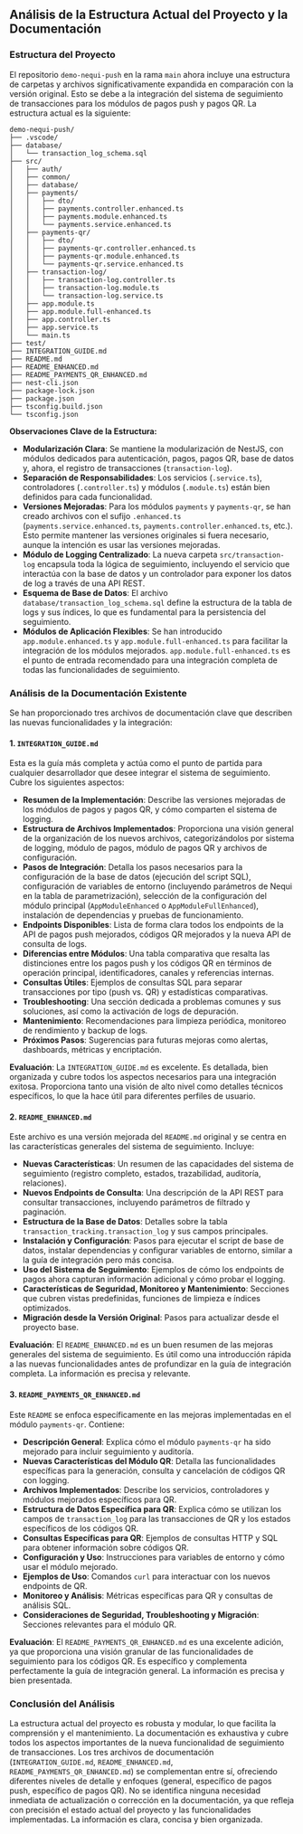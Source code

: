 ## Análisis de la Estructura Actual del Proyecto y la Documentación

### Estructura del Proyecto

El repositorio `demo-nequi-push` en la rama `main` ahora incluye una estructura de carpetas y archivos significativamente expandida en comparación con la versión original. Esto se debe a la integración del sistema de seguimiento de transacciones para los módulos de pagos push y pagos QR. La estructura actual es la siguiente:

```
demo-nequi-push/
├── .vscode/
├── database/
│   └── transaction_log_schema.sql
├── src/
│   ├── auth/
│   ├── common/
│   ├── database/
│   ├── payments/
│   │   ├── dto/
│   │   ├── payments.controller.enhanced.ts
│   │   ├── payments.module.enhanced.ts
│   │   └── payments.service.enhanced.ts
│   ├── payments-qr/
│   │   ├── dto/
│   │   ├── payments-qr.controller.enhanced.ts
│   │   ├── payments-qr.module.enhanced.ts
│   │   └── payments-qr.service.enhanced.ts
│   ├── transaction-log/
│   │   ├── transaction-log.controller.ts
│   │   ├── transaction-log.module.ts
│   │   └── transaction-log.service.ts
│   ├── app.module.ts
│   ├── app.module.full-enhanced.ts
│   ├── app.controller.ts
│   ├── app.service.ts
│   └── main.ts
├── test/
├── INTEGRATION_GUIDE.md
├── README.md
├── README_ENHANCED.md
├── README_PAYMENTS_QR_ENHANCED.md
├── nest-cli.json
├── package-lock.json
├── package.json
├── tsconfig.build.json
└── tsconfig.json
```

**Observaciones Clave de la Estructura:**

- **Modularización Clara**: Se mantiene la modularización de NestJS, con módulos dedicados para autenticación, pagos, pagos QR, base de datos y, ahora, el registro de transacciones (`transaction-log`).
- **Separación de Responsabilidades**: Los servicios (`.service.ts`), controladores (`.controller.ts`) y módulos (`.module.ts`) están bien definidos para cada funcionalidad.
- **Versiones Mejoradas**: Para los módulos `payments` y `payments-qr`, se han creado archivos con el sufijo `.enhanced.ts` (`payments.service.enhanced.ts`, `payments.controller.enhanced.ts`, etc.). Esto permite mantener las versiones originales si fuera necesario, aunque la intención es usar las versiones mejoradas.
- **Módulo de Logging Centralizado**: La nueva carpeta `src/transaction-log` encapsula toda la lógica de seguimiento, incluyendo el servicio que interactúa con la base de datos y un controlador para exponer los datos de log a través de una API REST.
- **Esquema de Base de Datos**: El archivo `database/transaction_log_schema.sql` define la estructura de la tabla de logs y sus índices, lo que es fundamental para la persistencia del seguimiento.
- **Módulos de Aplicación Flexibles**: Se han introducido `app.module.enhanced.ts` y `app.module.full-enhanced.ts` para facilitar la integración de los módulos mejorados. `app.module.full-enhanced.ts` es el punto de entrada recomendado para una integración completa de todas las funcionalidades de seguimiento.

### Análisis de la Documentación Existente

Se han proporcionado tres archivos de documentación clave que describen las nuevas funcionalidades y la integración:

#### 1. `INTEGRATION_GUIDE.md`

Esta es la guía más completa y actúa como el punto de partida para cualquier desarrollador que desee integrar el sistema de seguimiento. Cubre los siguientes aspectos:

- **Resumen de la Implementación**: Describe las versiones mejoradas de los módulos de pagos y pagos QR, y cómo comparten el sistema de logging.
- **Estructura de Archivos Implementados**: Proporciona una visión general de la organización de los nuevos archivos, categorizándolos por sistema de logging, módulo de pagos, módulo de pagos QR y archivos de configuración.
- **Pasos de Integración**: Detalla los pasos necesarios para la configuración de la base de datos (ejecución del script SQL), configuración de variables de entorno (incluyendo parámetros de Nequi en la tabla de parametrización), selección de la configuración del módulo principal (`AppModuleEnhanced` o `AppModuleFullEnhanced`), instalación de dependencias y pruebas de funcionamiento.
- **Endpoints Disponibles**: Lista de forma clara todos los endpoints de la API de pagos push mejorados, códigos QR mejorados y la nueva API de consulta de logs.
- **Diferencias entre Módulos**: Una tabla comparativa que resalta las distinciones entre los pagos push y los códigos QR en términos de operación principal, identificadores, canales y referencias internas.
- **Consultas Útiles**: Ejemplos de consultas SQL para separar transacciones por tipo (push vs. QR) y estadísticas comparativas.
- **Troubleshooting**: Una sección dedicada a problemas comunes y sus soluciones, así como la activación de logs de depuración.
- **Mantenimiento**: Recomendaciones para limpieza periódica, monitoreo de rendimiento y backup de logs.
- **Próximos Pasos**: Sugerencias para futuras mejoras como alertas, dashboards, métricas y encriptación.

**Evaluación**: La `INTEGRATION_GUIDE.md` es excelente. Es detallada, bien organizada y cubre todos los aspectos necesarios para una integración exitosa. Proporciona tanto una visión de alto nivel como detalles técnicos específicos, lo que la hace útil para diferentes perfiles de usuario.

#### 2. `README_ENHANCED.md`

Este archivo es una versión mejorada del `README.md` original y se centra en las características generales del sistema de seguimiento. Incluye:

- **Nuevas Características**: Un resumen de las capacidades del sistema de seguimiento (registro completo, estados, trazabilidad, auditoría, relaciones).
- **Nuevos Endpoints de Consulta**: Una descripción de la API REST para consultar transacciones, incluyendo parámetros de filtrado y paginación.
- **Estructura de la Base de Datos**: Detalles sobre la tabla `transaction_tracking.transaction_log` y sus campos principales.
- **Instalación y Configuración**: Pasos para ejecutar el script de base de datos, instalar dependencias y configurar variables de entorno, similar a la guía de integración pero más concisa.
- **Uso del Sistema de Seguimiento**: Ejemplos de cómo los endpoints de pagos ahora capturan información adicional y cómo probar el logging.
- **Características de Seguridad, Monitoreo y Mantenimiento**: Secciones que cubren vistas predefinidas, funciones de limpieza e índices optimizados.
- **Migración desde la Versión Original**: Pasos para actualizar desde el proyecto base.

**Evaluación**: El `README_ENHANCED.md` es un buen resumen de las mejoras generales del sistema de seguimiento. Es útil como una introducción rápida a las nuevas funcionalidades antes de profundizar en la guía de integración completa. La información es precisa y relevante.

#### 3. `README_PAYMENTS_QR_ENHANCED.md`

Este `README` se enfoca específicamente en las mejoras implementadas en el módulo `payments-qr`. Contiene:

- **Descripción General**: Explica cómo el módulo `payments-qr` ha sido mejorado para incluir seguimiento y auditoría.
- **Nuevas Características del Módulo QR**: Detalla las funcionalidades específicas para la generación, consulta y cancelación de códigos QR con logging.
- **Archivos Implementados**: Describe los servicios, controladores y módulos mejorados específicos para QR.
- **Estructura de Datos Específica para QR**: Explica cómo se utilizan los campos de `transaction_log` para las transacciones de QR y los estados específicos de los códigos QR.
- **Consultas Específicas para QR**: Ejemplos de consultas HTTP y SQL para obtener información sobre códigos QR.
- **Configuración y Uso**: Instrucciones para variables de entorno y cómo usar el módulo mejorado.
- **Ejemplos de Uso**: Comandos `curl` para interactuar con los nuevos endpoints de QR.
- **Monitoreo y Análisis**: Métricas específicas para QR y consultas de análisis SQL.
- **Consideraciones de Seguridad, Troubleshooting y Migración**: Secciones relevantes para el módulo QR.

**Evaluación**: El `README_PAYMENTS_QR_ENHANCED.md` es una excelente adición, ya que proporciona una visión granular de las funcionalidades de seguimiento para los códigos QR. Es específico y complementa perfectamente la guía de integración general. La información es precisa y bien presentada.

### Conclusión del Análisis

La estructura actual del proyecto es robusta y modular, lo que facilita la comprensión y el mantenimiento. La documentación es exhaustiva y cubre todos los aspectos importantes de la nueva funcionalidad de seguimiento de transacciones. Los tres archivos de documentación (`INTEGRATION_GUIDE.md`, `README_ENHANCED.md`, `README_PAYMENTS_QR_ENHANCED.md`) se complementan entre sí, ofreciendo diferentes niveles de detalle y enfoques (general, específico de pagos push, específico de pagos QR). No se identifica ninguna necesidad inmediata de actualización o corrección en la documentación, ya que refleja con precisión el estado actual del proyecto y las funcionalidades implementadas. La información es clara, concisa y bien organizada.

